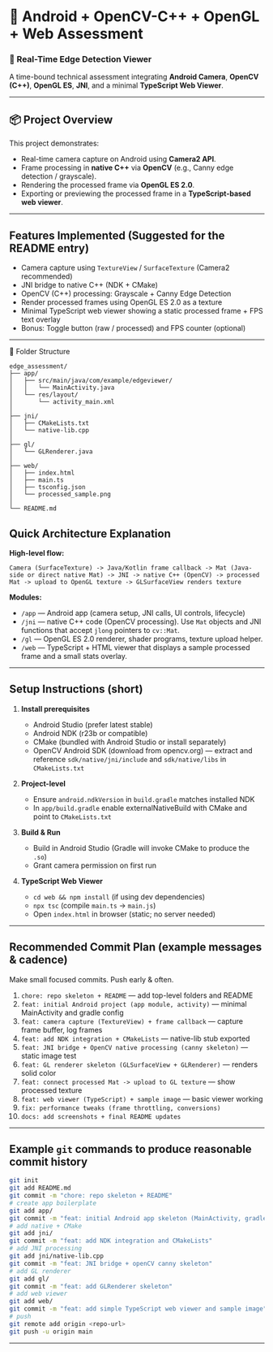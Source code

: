 # 🧪 Android + OpenCV-C++ + OpenGL + Web Assessment

### 🚀 Real-Time Edge Detection Viewer  
A time-bound technical assessment integrating **Android Camera**, **OpenCV (C++)**, **OpenGL ES**, **JNI**, and a minimal **TypeScript Web Viewer**.

---

## 📦 Project Overview

This project demonstrates:
- Real-time camera capture on Android using **Camera2 API**.
- Frame processing in **native C++** via **OpenCV** (e.g., Canny edge detection / grayscale).
- Rendering the processed frame via **OpenGL ES 2.0**.
- Exporting or previewing the processed frame in a **TypeScript-based web viewer**.

---

## Features Implemented (Suggested for the README entry)

* Camera capture using `TextureView` / `SurfaceTexture` (Camera2 recommended)
* JNI bridge to native C++ (NDK + CMake)
* OpenCV (C++) processing: Grayscale + Canny Edge Detection
* Render processed frames using OpenGL ES 2.0 as a texture
* Minimal TypeScript web viewer showing a static processed frame + FPS text overlay
* Bonus: Toggle button (raw / processed) and FPS counter (optional)

---
🧩 Folder Structure
```
edge_assessment/
├── app/
│   ├── src/main/java/com/example/edgeviewer/
│   │   └── MainActivity.java
│   └── res/layout/
│       └── activity_main.xml
│
├── jni/
│   ├── CMakeLists.txt
│   └── native-lib.cpp
│
├── gl/
│   └── GLRenderer.java
│
├── web/
│   ├── index.html
│   ├── main.ts
│   ├── tsconfig.json
│   └── processed_sample.png
│
└── README.md
```

## Quick Architecture Explanation

**High-level flow:**

```
Camera (SurfaceTexture) -> Java/Kotlin frame callback -> Mat (Java-side or direct native Mat) -> JNI -> native C++ (OpenCV) -> processed Mat -> upload to OpenGL texture -> GLSurfaceView renders texture
```

**Modules:**

* `/app` — Android app (camera setup, JNI calls, UI controls, lifecycle)
* `/jni` — native C++ code (OpenCV processing). Use `Mat` objects and JNI functions that accept `jlong` pointers to `cv::Mat`.
* `/gl` — OpenGL ES 2.0 renderer, shader programs, texture upload helper.
* `/web` — TypeScript + HTML viewer that displays a sample processed frame and a small stats overlay.

---

## Setup Instructions (short)

1. **Install prerequisites**

   * Android Studio (prefer latest stable)
   * Android NDK (r23b or compatible)
   * CMake (bundled with Android Studio or install separately)
   * OpenCV Android SDK (download from opencv.org) — extract and reference `sdk/native/jni/include` and `sdk/native/libs` in `CMakeLists.txt`

2. **Project-level**

   * Ensure `android.ndkVersion` in `build.gradle` matches installed NDK
   * In `app/build.gradle` enable externalNativeBuild with CMake and point to `CMakeLists.txt`

3. **Build & Run**

   * Build in Android Studio (Gradle will invoke CMake to produce the `.so`)
   * Grant camera permission on first run

4. **TypeScript Web Viewer**

   * `cd web && npm install` (if using dev dependencies)
   * `npx tsc` (compile `main.ts` -> `main.js`)
   * Open `index.html` in browser (static; no server needed)

---

## Recommended Commit Plan (example messages & cadence)

Make small focused commits. Push early & often.

1. `chore: repo skeleton + README` — add top-level folders and README
2. `feat: initial Android project (app module, activity)` — minimal MainActivity and gradle config
3. `feat: camera capture (TextureView) + frame callback` — capture frame buffer, log frames
4. `feat: add NDK integration + CMakeLists` — native-lib stub exported
5. `feat: JNI bridge + OpenCV native processing (canny skeleton)` — static image test
6. `feat: GL renderer skeleton (GLSurfaceView + GLRenderer)` — renders solid color
7. `feat: connect processed Mat -> upload to GL texture` — show processed texture
8. `feat: web viewer (TypeScript) + sample image` — basic viewer working
9. `fix: performance tweaks (frame throttling, conversions)`
10. `docs: add screenshots + final README updates`

---

## Example `git` commands to produce reasonable commit history

```bash
git init
git add README.md
git commit -m "chore: repo skeleton + README"
# create app boilerplate
git add app/
git commit -m "feat: initial Android app skeleton (MainActivity, gradle)"
# add native + CMake
git add jni/
git commit -m "feat: add NDK integration and CMakeLists"
# add JNI processing
git add jni/native-lib.cpp
git commit -m "feat: JNI bridge + openCV canny skeleton"
# add GL renderer
git add gl/
git commit -m "feat: add GLRenderer skeleton"
# add web viewer
git add web/
git commit -m "feat: add simple TypeScript web viewer and sample image"
# push
git remote add origin <repo-url>
git push -u origin main
```

---

